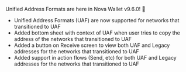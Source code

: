 Unified Address Formats are here in Nova Wallet v9.6.0! 🎁

- Unified Address Formats (UAF) are now supported for networks that transitioned to UAF
- Added bottom sheet with context of UAF when user tries to copy the address of the networks that transitioned to UAF
- Added a button on Receive screen to view both UAF and Legacy addresses for the networks that transitioned to UAF
- Added support in action flows (Send, etc) for both UAF and Legacy addresses for the networks that transitioned to UAF